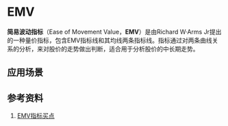 # EMV
**简易波动指标**（Ease of Movement Value，**EMV**）是由Richard W·Arms Jr提出的一种量价指标，包含EMV指标线和其均线两条指标线。指标通过对两条曲线关系的分析，来对股价的走势做出判断，适合用于分析股价的中长期走势。





## 应用场景

## 参考资料
1. [EMV指标买点](http://www.net767.com/book/jishuzhibiao29/201208/20220.html)

